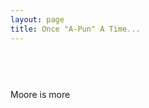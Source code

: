 ```yaml
---
layout: page
title: Once "A-Pun" A Time... 
---
```



<html>


<div class="main_container">
  <div class="quote_container">
    <h1><span class="fa fa-quote-left fa-1x"></span><span id="pun"></span><span class="fa fa-quote-right fa-1x"></span></h1>
  </div>
  
  <br>
  <br>

  <div class="row button_container">
    <a href="https://github.com/xiaomeow" class="btn btn-social-icon btn-github" target="_blank" title="Feeling punny?">
      <span class="fa fa-github fa-lg"></span>
    </a>
    <div id="newPun" class="btn btn-primary fa-pull-right new_pun" title="Generate Another Pun">Moore is more</div>
  </div>
  
</div>

</html>

